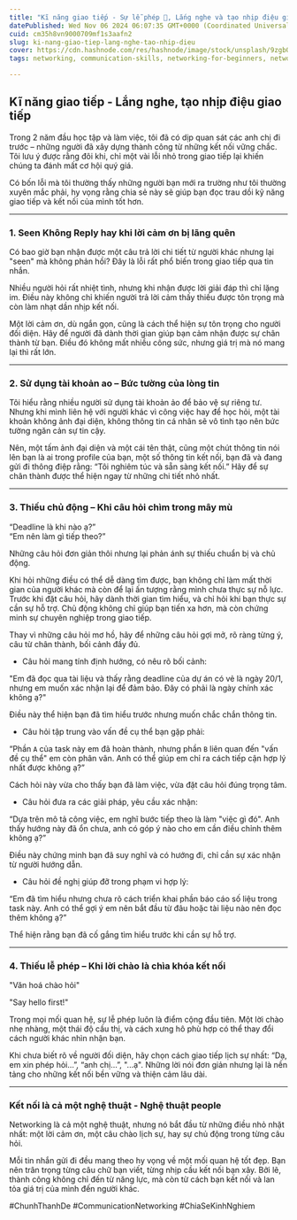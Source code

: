 ```yaml
---
title: "Kĩ năng giao tiếp - Sự lễ phép 🦁, Lắng nghe và tạo nhịp điệu giao tiếp"
datePublished: Wed Nov 06 2024 06:07:35 GMT+0000 (Coordinated Universal Time)
cuid: cm35h8vn9000709mf1s3aafn2
slug: ki-nang-giao-tiep-lang-nghe-tao-nhip-dieu
cover: https://cdn.hashnode.com/res/hashnode/image/stock/unsplash/9zgbQFzmahA/upload/fd0fcd50eebb82c1c72b23c60f1b8526.jpeg
tags: networking, communication-skills, networking-for-beginners, network-communication, chunhthanhde, chung-nguyen-thanh, nguyen-thanh-chung, chunhthanhde-blog, mistakes-messaging

---
```


## Kĩ năng giao tiếp - Lắng nghe, tạo nhịp điệu giao tiếp

Trong 2 năm đầu học tập và làm việc, tôi đã có dịp quan sát các anh chị đi trước – những người đã xây dựng thành công từ những kết nối vững chắc. Tôi lưu ý được rằng đôi khi, chỉ một vài lỗi nhỏ trong giao tiếp lại khiến chúng ta đánh mất cơ hội quý giá.  

Có bốn lỗi mà tôi thường thấy những người bạn mới ra trường như tôi thường xuyên mắc phải, hy vọng rằng chia sẻ này sẽ giúp bạn đọc trau dồi kỹ năng giao tiếp và kết nối của mình tốt hơn.  

---

### **1. Seen Không Reply hay khi lời cảm ơn bị lãng quên**  

Có bao giờ bạn nhận được một câu trả lời chi tiết từ người khác nhưng lại "seen" mà không phản hồi? Đây là lỗi rất phổ biến trong giao tiếp qua tin nhắn.  

Nhiều người hỏi rất nhiệt tình, nhưng khi nhận được lời giải đáp thì chỉ lặng im. Điều này không chỉ khiến người trả lời cảm thấy thiếu được tôn trọng mà còn làm nhạt dần nhịp kết nối.  

Một lời cảm ơn, dù ngắn gọn, cũng là cách thể hiện sự tôn trọng cho người đối diện. Hãy để người đã dành thời gian giúp bạn cảm nhận được sự chân thành từ bạn. Điều đó không mất nhiều công sức, nhưng giá trị mà nó mang lại thì rất lớn.  

---

### **2. Sử dụng tài khoản ao – Bức tường của lòng tin**  

Tôi hiểu rằng nhiều người sử dụng tài khoản ảo để bảo vệ sự riêng tư. Nhưng khi mình liên hệ với người khác vì công việc hay để học hỏi, một tài khoản không ảnh đại diện, không thông tin cá nhân sẽ vô tình tạo nên bức tường ngăn cản sự tin cậy.  

Nên, một tấm ảnh đại diện và một cái tên thật, cũng một chút thông tin nói lên bạn là ai trong profile của bạn, một số thông tin kết nối, bạn đã và đang gửi đi thông điệp rằng: “Tôi nghiêm túc và sẵn sàng kết nối.” Hãy để sự chân thành được thể hiện ngay từ những chi tiết nhỏ nhất.  

---

### **3. Thiếu chủ động – Khi câu hỏi chìm trong mây mù**  

“Deadline là khi nào ạ?”  
“Em nên làm gì tiếp theo?”  

Những câu hỏi đơn giản thôi nhưng lại phản ánh sự thiếu chuẩn bị và chủ động.  

Khi hỏi những điều có thể dễ dàng tìm được, bạn không chỉ làm mất thời gian của người khác mà còn để lại ấn tượng rằng mình chưa thực sự nỗ lực. Trước khi đặt câu hỏi, hãy dành thời gian tìm hiểu, và chỉ hỏi khi bạn thực sự cần sự hỗ trợ. Chủ động không chỉ giúp bạn tiến xa hơn, mà còn chứng minh sự chuyên nghiệp trong giao tiếp.  

Thay vì những câu hỏi mơ hồ, hãy để những câu hỏi  gợi mở, rõ ràng từng ý, câu từ chân thành, bối cảnh đầy đủ.

- Câu hỏi mang tính định hướng, có nêu rõ bối cảnh:

"Em đã đọc qua tài liệu và thấy rằng deadline của dự án có vẻ là ngày 20/1, nhưng em muốn xác nhận lại để đảm bảo. Đây có phải là ngày chính xác không ạ?"

Điều này thể hiện bạn đã tìm hiểu trước nhưng muốn chắc chắn thông tin.

- Câu hỏi tập trung vào vấn đề cụ thể bạn gặp phải:

“Phần `A` của task này em đã hoàn thành, nhưng phần `B` liên quan đến "vấn đề cụ thể" em còn phân vân. Anh có thể giúp em chỉ ra cách tiếp cận hợp lý nhất được không ạ?”

Cách hỏi này vừa cho thấy bạn đã làm việc, vừa đặt câu hỏi đúng trọng tâm.

- Câu hỏi đưa ra các giải pháp, yêu cầu xác nhận:

“Dựa trên mô tả công việc, em nghĩ bước tiếp theo là làm "việc gì đó". Anh thấy hướng này đã ổn chưa, anh có góp ý nào cho em cần điều chỉnh thêm không ạ?”

Điều này chứng minh bạn đã suy nghĩ và có hướng đi, chỉ cần sự xác nhận từ người hướng dẫn.

- Câu hỏi đề nghị giúp đỡ trong phạm vi hợp lý:

“Em đã tìm hiểu nhưng chưa rõ cách triển khai phần báo cáo số liệu trong task này. Anh có thể gợi ý em nên bắt đầu từ đâu hoặc tài liệu nào nên đọc thêm không ạ?”

Thể hiện rằng bạn đã cố gắng tìm hiểu trước khi cần sự hỗ trợ.

---

### **4. Thiếu lễ phép – Khi lời chào là chìa khóa kết nối**  

"Văn hoá chào hỏi"

"Say hello first!"

Trong mọi mối quan hệ, sự lễ phép luôn là điểm cộng đầu tiên. Một lời chào nhẹ nhàng, một thái độ cầu thị, và cách xưng hô phù hợp có thể thay đổi cách người khác nhìn nhận bạn.  

Khi chưa biết rõ về người đối diện, hãy chọn cách giao tiếp lịch sự nhất: “Dạ, em xin phép hỏi…”, “anh chị…”,   "...ạ". Những lời nói đơn giản nhưng lại là nền tảng cho những kết nối bền vững và thiện cảm lâu dài.  

---

### Kết nối là cả một nghệ thuật - Nghệ thuật people

Networking là cả một nghệ thuật, nhưng nó bắt đầu từ những điều nhỏ nhặt nhất: một lời cảm ơn, một câu chào lịch sự, hay sự chủ động trong từng câu hỏi.  

Mỗi tin nhắn gửi đi đều mang theo hy vọng về một mối quan hệ tốt đẹp. Bạn nên trân trọng từng câu chữ bạn viết, từng nhịp cầu kết nối bạn xây. 
Bởi lẽ, thành công không chỉ đến từ năng lực, mà còn từ cách bạn kết nối và lan tỏa giá trị của mình đến người khác.  

#ChunhThanhDe #CommunicationNetworking #ChiaSeKinhNghiem